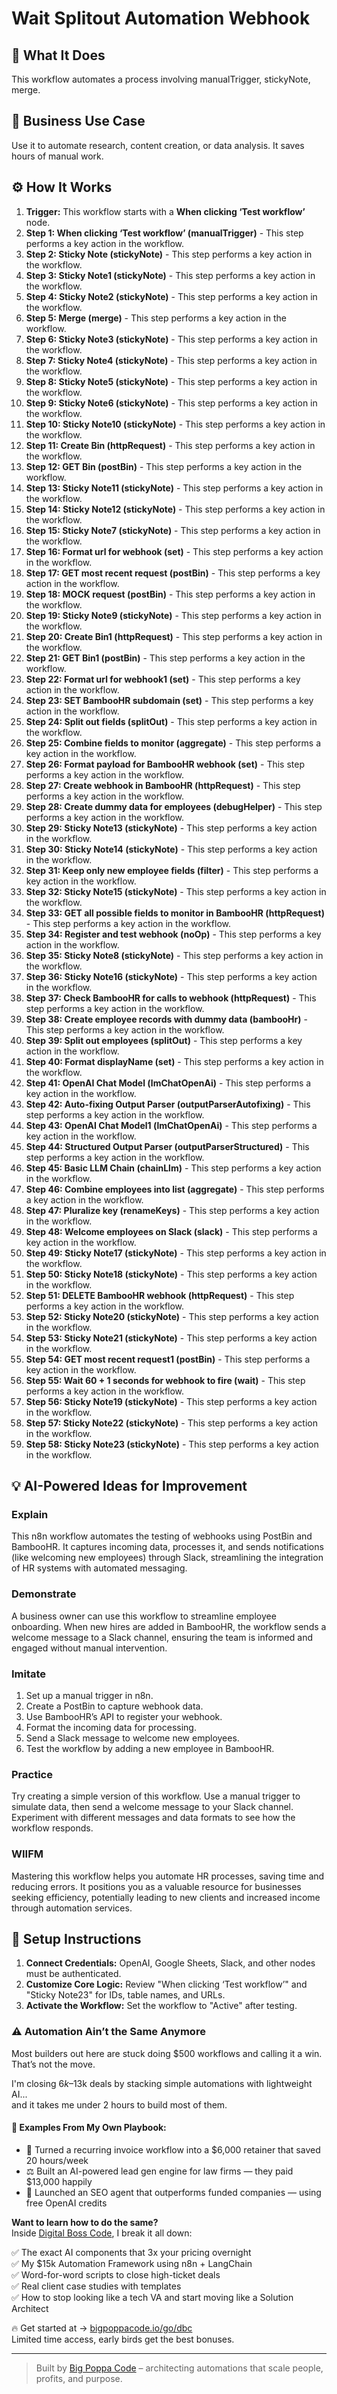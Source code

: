 # Wait Splitout Automation Webhook

## 🚀 What It Does
This workflow automates a process involving manualTrigger, stickyNote, merge.

## 💼 Business Use Case
Use it to automate research, content creation, or data analysis. It saves hours of manual work.

## ⚙️ How It Works
1.  **Trigger:** This workflow starts with a **When clicking ‘Test workflow’** node.
2. **Step 1: When clicking ‘Test workflow’ (manualTrigger)** - This step performs a key action in the workflow.
3. **Step 2: Sticky Note (stickyNote)** - This step performs a key action in the workflow.
4. **Step 3: Sticky Note1 (stickyNote)** - This step performs a key action in the workflow.
5. **Step 4: Sticky Note2 (stickyNote)** - This step performs a key action in the workflow.
6. **Step 5: Merge (merge)** - This step performs a key action in the workflow.
7. **Step 6: Sticky Note3 (stickyNote)** - This step performs a key action in the workflow.
8. **Step 7: Sticky Note4 (stickyNote)** - This step performs a key action in the workflow.
9. **Step 8: Sticky Note5 (stickyNote)** - This step performs a key action in the workflow.
10. **Step 9: Sticky Note6 (stickyNote)** - This step performs a key action in the workflow.
11. **Step 10: Sticky Note10 (stickyNote)** - This step performs a key action in the workflow.
12. **Step 11: Create Bin (httpRequest)** - This step performs a key action in the workflow.
13. **Step 12: GET Bin (postBin)** - This step performs a key action in the workflow.
14. **Step 13: Sticky Note11 (stickyNote)** - This step performs a key action in the workflow.
15. **Step 14: Sticky Note12 (stickyNote)** - This step performs a key action in the workflow.
16. **Step 15: Sticky Note7 (stickyNote)** - This step performs a key action in the workflow.
17. **Step 16: Format url for webhook (set)** - This step performs a key action in the workflow.
18. **Step 17: GET most recent request (postBin)** - This step performs a key action in the workflow.
19. **Step 18: MOCK request (postBin)** - This step performs a key action in the workflow.
20. **Step 19: Sticky Note9 (stickyNote)** - This step performs a key action in the workflow.
21. **Step 20: Create Bin1 (httpRequest)** - This step performs a key action in the workflow.
22. **Step 21: GET Bin1 (postBin)** - This step performs a key action in the workflow.
23. **Step 22: Format url for webhook1 (set)** - This step performs a key action in the workflow.
24. **Step 23: SET BambooHR subdomain (set)** - This step performs a key action in the workflow.
25. **Step 24: Split out fields (splitOut)** - This step performs a key action in the workflow.
26. **Step 25: Combine fields to monitor (aggregate)** - This step performs a key action in the workflow.
27. **Step 26: Format payload for BambooHR webhook (set)** - This step performs a key action in the workflow.
28. **Step 27: Create webhook in BambooHR (httpRequest)** - This step performs a key action in the workflow.
29. **Step 28: Create dummy data for employees (debugHelper)** - This step performs a key action in the workflow.
30. **Step 29: Sticky Note13 (stickyNote)** - This step performs a key action in the workflow.
31. **Step 30: Sticky Note14 (stickyNote)** - This step performs a key action in the workflow.
32. **Step 31: Keep only new employee fields (filter)** - This step performs a key action in the workflow.
33. **Step 32: Sticky Note15 (stickyNote)** - This step performs a key action in the workflow.
34. **Step 33: GET all possible fields to monitor in BambooHR (httpRequest)** - This step performs a key action in the workflow.
35. **Step 34: Register and test webhook (noOp)** - This step performs a key action in the workflow.
36. **Step 35: Sticky Note8 (stickyNote)** - This step performs a key action in the workflow.
37. **Step 36: Sticky Note16 (stickyNote)** - This step performs a key action in the workflow.
38. **Step 37: Check BambooHR for calls to webhook (httpRequest)** - This step performs a key action in the workflow.
39. **Step 38: Create employee records with dummy data (bambooHr)** - This step performs a key action in the workflow.
40. **Step 39: Split out employees (splitOut)** - This step performs a key action in the workflow.
41. **Step 40: Format displayName (set)** - This step performs a key action in the workflow.
42. **Step 41: OpenAI Chat Model (lmChatOpenAi)** - This step performs a key action in the workflow.
43. **Step 42: Auto-fixing Output Parser (outputParserAutofixing)** - This step performs a key action in the workflow.
44. **Step 43: OpenAI Chat Model1 (lmChatOpenAi)** - This step performs a key action in the workflow.
45. **Step 44: Structured Output Parser (outputParserStructured)** - This step performs a key action in the workflow.
46. **Step 45: Basic LLM Chain (chainLlm)** - This step performs a key action in the workflow.
47. **Step 46: Combine employees into list (aggregate)** - This step performs a key action in the workflow.
48. **Step 47: Pluralize key (renameKeys)** - This step performs a key action in the workflow.
49. **Step 48: Welcome employees on Slack (slack)** - This step performs a key action in the workflow.
50. **Step 49: Sticky Note17 (stickyNote)** - This step performs a key action in the workflow.
51. **Step 50: Sticky Note18 (stickyNote)** - This step performs a key action in the workflow.
52. **Step 51: DELETE BambooHR webhook (httpRequest)** - This step performs a key action in the workflow.
53. **Step 52: Sticky Note20 (stickyNote)** - This step performs a key action in the workflow.
54. **Step 53: Sticky Note21 (stickyNote)** - This step performs a key action in the workflow.
55. **Step 54: GET most recent request1 (postBin)** - This step performs a key action in the workflow.
56. **Step 55: Wait 60 + 1 seconds for webhook to fire (wait)** - This step performs a key action in the workflow.
57. **Step 56: Sticky Note19 (stickyNote)** - This step performs a key action in the workflow.
58. **Step 57: Sticky Note22 (stickyNote)** - This step performs a key action in the workflow.
59. **Step 58: Sticky Note23 (stickyNote)** - This step performs a key action in the workflow.

## 💡 AI-Powered Ideas for Improvement
### Explain
This n8n workflow automates the testing of webhooks using PostBin and BambooHR. It captures incoming data, processes it, and sends notifications (like welcoming new employees) through Slack, streamlining the integration of HR systems with automated messaging.

### Demonstrate
A business owner can use this workflow to streamline employee onboarding. When new hires are added in BambooHR, the workflow sends a welcome message to a Slack channel, ensuring the team is informed and engaged without manual intervention.

### Imitate
1. Set up a manual trigger in n8n.
2. Create a PostBin to capture webhook data.
3. Use BambooHR’s API to register your webhook.
4. Format the incoming data for processing.
5. Send a Slack message to welcome new employees.
6. Test the workflow by adding a new employee in BambooHR.

### Practice
Try creating a simple version of this workflow. Use a manual trigger to simulate data, then send a welcome message to your Slack channel. Experiment with different messages and data formats to see how the workflow responds.

### WIIFM
Mastering this workflow helps you automate HR processes, saving time and reducing errors. It positions you as a valuable resource for businesses seeking efficiency, potentially leading to new clients and increased income through automation services.

## 🔧 Setup Instructions
1. **Connect Credentials:** OpenAI, Google Sheets, Slack, and other nodes must be authenticated.
2. **Customize Core Logic:** Review "When clicking ‘Test workflow’" and "Sticky Note23" for IDs, table names, and URLs.
3. **Activate the Workflow:** Set the workflow to "Active" after testing.

### ⚠️ Automation Ain’t the Same Anymore

Most builders out here are stuck doing $500 workflows and calling it a win.  
That’s not the move.  

I'm closing $6k–$13k deals by stacking simple automations with lightweight AI...  
and it takes me under 2 hours to build most of them.

#### 🧠 Examples From My Own Playbook:
- 🔁 Turned a recurring invoice workflow into a $6,000 retainer that saved 20 hours/week  
- ⚖️ Built an AI-powered lead gen engine for law firms — they paid $13,000 happily  
- 🚀 Launched an SEO agent that outperforms funded companies — using free OpenAI credits  

**Want to learn how to do the same?**  
Inside [Digital Boss Code](https://bigpoppacode.io/go/dbc), I break it all down:

✅ The exact AI components that 3x your pricing overnight  
✅ My $15k Automation Framework using n8n + LangChain  
✅ Word-for-word scripts to close high-ticket deals  
✅ Real client case studies with templates  
✅ How to stop looking like a tech VA and start moving like a Solution Architect  

🔥 Get started at → [bigpoppacode.io/go/dbc](https://bigpoppacode.io/go/dbc)  
Limited time access, early birds get the best bonuses.

---
> Built by [Big Poppa Code](https://bigpoppacode.io) – architecting automations that scale people, profits, and purpose.
